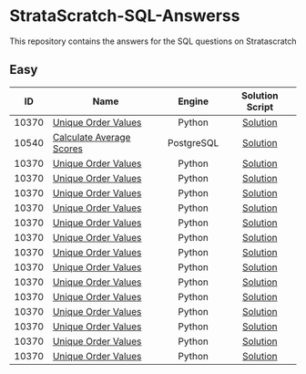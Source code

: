 # StrataScratch-SQL-Answerss
This repository contains the answers for the SQL questions on Stratascratch

## Easy
| ID | Name | Engine | Solution Script |
|:-------:|--------------------------|:-----------:|:-----------:|
|10370| [Unique Order Values](https://platform.stratascratch.com/algorithms/10370-unique-order-values?code_type=2)|Python|[Solution](Solutions/Easy/ID_10370_Unique_Order_Values_Python_Solution.py)
|10540| [Calculate Average Scores](https://platform.stratascratch.com/coding/10540-calculate-average-score?code_type=1)|PostgreSQL|[Solution](Solutions/Easy/ID_10540_Calculate_Average_Scores.sql)
|10370| [Unique Order Values](https://platform.stratascratch.com/algorithms/10370-unique-order-values?code_type=2)|Python|[Solution](Solutions/Easy/ID_10370_Unique_Order_Values_Python_Solution.py)
|10370| [Unique Order Values](https://platform.stratascratch.com/algorithms/10370-unique-order-values?code_type=2)|Python|[Solution](Solutions/Easy/ID_10370_Unique_Order_Values_Python_Solution.py)
|10370| [Unique Order Values](https://platform.stratascratch.com/algorithms/10370-unique-order-values?code_type=2)|Python|[Solution](Solutions/Easy/ID_10370_Unique_Order_Values_Python_Solution.py)
|10370| [Unique Order Values](https://platform.stratascratch.com/algorithms/10370-unique-order-values?code_type=2)|Python|[Solution](Solutions/Easy/ID_10370_Unique_Order_Values_Python_Solution.py)
|10370| [Unique Order Values](https://platform.stratascratch.com/algorithms/10370-unique-order-values?code_type=2)|Python|[Solution](Solutions/Easy/ID_10370_Unique_Order_Values_Python_Solution.py)
|10370| [Unique Order Values](https://platform.stratascratch.com/algorithms/10370-unique-order-values?code_type=2)|Python|[Solution](Solutions/Easy/ID_10370_Unique_Order_Values_Python_Solution.py)
|10370| [Unique Order Values](https://platform.stratascratch.com/algorithms/10370-unique-order-values?code_type=2)|Python|[Solution](Solutions/Easy/ID_10370_Unique_Order_Values_Python_Solution.py)
|10370| [Unique Order Values](https://platform.stratascratch.com/algorithms/10370-unique-order-values?code_type=2)|Python|[Solution](Solutions/Easy/ID_10370_Unique_Order_Values_Python_Solution.py)
|10370| [Unique Order Values](https://platform.stratascratch.com/algorithms/10370-unique-order-values?code_type=2)|Python|[Solution](Solutions/Easy/ID_10370_Unique_Order_Values_Python_Solution.py)
|10370| [Unique Order Values](https://platform.stratascratch.com/algorithms/10370-unique-order-values?code_type=2)|Python|[Solution](Solutions/Easy/ID_10370_Unique_Order_Values_Python_Solution.py)
|10370| [Unique Order Values](https://platform.stratascratch.com/algorithms/10370-unique-order-values?code_type=2)|Python|[Solution](Solutions/Easy/ID_10370_Unique_Order_Values_Python_Solution.py)
|10370| [Unique Order Values](https://platform.stratascratch.com/algorithms/10370-unique-order-values?code_type=2)|Python|[Solution](Solutions/Easy/ID_10370_Unique_Order_Values_Python_Solution.py)
|10370| [Unique Order Values](https://platform.stratascratch.com/algorithms/10370-unique-order-values?code_type=2)|Python|[Solution](Solutions/Easy/ID_10370_Unique_Order_Values_Python_Solution.py)
|10370| [Unique Order Values](https://platform.stratascratch.com/algorithms/10370-unique-order-values?code_type=2)|Python|[Solution](Solutions/Easy/ID_10370_Unique_Order_Values_Python_Solution.py)
